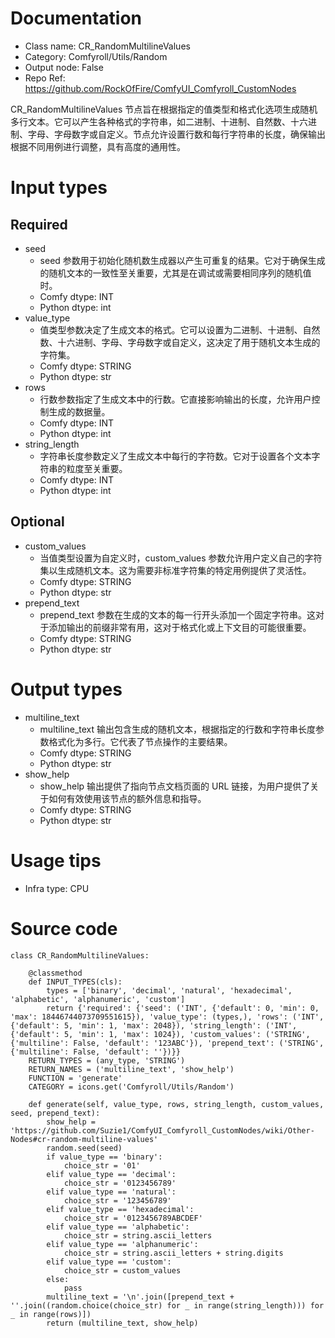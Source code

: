 # Documentation
- Class name: CR_RandomMultilineValues
- Category: Comfyroll/Utils/Random
- Output node: False
- Repo Ref: https://github.com/RockOfFire/ComfyUI_Comfyroll_CustomNodes

CR_RandomMultilineValues 节点旨在根据指定的值类型和格式化选项生成随机多行文本。它可以产生各种格式的字符串，如二进制、十进制、自然数、十六进制、字母、字母数字或自定义。节点允许设置行数和每行字符串的长度，确保输出根据不同用例进行调整，具有高度的通用性。

# Input types
## Required
- seed
    - seed 参数用于初始化随机数生成器以产生可重复的结果。它对于确保生成的随机文本的一致性至关重要，尤其是在调试或需要相同序列的随机值时。
    - Comfy dtype: INT
    - Python dtype: int
- value_type
    - 值类型参数决定了生成文本的格式。它可以设置为二进制、十进制、自然数、十六进制、字母、字母数字或自定义，这决定了用于随机文本生成的字符集。
    - Comfy dtype: STRING
    - Python dtype: str
- rows
    - 行数参数指定了生成文本中的行数。它直接影响输出的长度，允许用户控制生成的数据量。
    - Comfy dtype: INT
    - Python dtype: int
- string_length
    - 字符串长度参数定义了生成文本中每行的字符数。它对于设置各个文本字符串的粒度至关重要。
    - Comfy dtype: INT
    - Python dtype: int
## Optional
- custom_values
    - 当值类型设置为自定义时，custom_values 参数允许用户定义自己的字符集以生成随机文本。这为需要非标准字符集的特定用例提供了灵活性。
    - Comfy dtype: STRING
    - Python dtype: str
- prepend_text
    - prepend_text 参数在生成的文本的每一行开头添加一个固定字符串。这对于添加输出的前缀非常有用，这对于格式化或上下文目的可能很重要。
    - Comfy dtype: STRING
    - Python dtype: str

# Output types
- multiline_text
    - multiline_text 输出包含生成的随机文本，根据指定的行数和字符串长度参数格式化为多行。它代表了节点操作的主要结果。
    - Comfy dtype: STRING
    - Python dtype: str
- show_help
    - show_help 输出提供了指向节点文档页面的 URL 链接，为用户提供了关于如何有效使用该节点的额外信息和指导。
    - Comfy dtype: STRING
    - Python dtype: str

# Usage tips
- Infra type: CPU

# Source code
```
class CR_RandomMultilineValues:

    @classmethod
    def INPUT_TYPES(cls):
        types = ['binary', 'decimal', 'natural', 'hexadecimal', 'alphabetic', 'alphanumeric', 'custom']
        return {'required': {'seed': ('INT', {'default': 0, 'min': 0, 'max': 18446744073709551615}), 'value_type': (types,), 'rows': ('INT', {'default': 5, 'min': 1, 'max': 2048}), 'string_length': ('INT', {'default': 5, 'min': 1, 'max': 1024}), 'custom_values': ('STRING', {'multiline': False, 'default': '123ABC'}), 'prepend_text': ('STRING', {'multiline': False, 'default': ''})}}
    RETURN_TYPES = (any_type, 'STRING')
    RETURN_NAMES = ('multiline_text', 'show_help')
    FUNCTION = 'generate'
    CATEGORY = icons.get('Comfyroll/Utils/Random')

    def generate(self, value_type, rows, string_length, custom_values, seed, prepend_text):
        show_help = 'https://github.com/Suzie1/ComfyUI_Comfyroll_CustomNodes/wiki/Other-Nodes#cr-random-multiline-values'
        random.seed(seed)
        if value_type == 'binary':
            choice_str = '01'
        elif value_type == 'decimal':
            choice_str = '0123456789'
        elif value_type == 'natural':
            choice_str = '123456789'
        elif value_type == 'hexadecimal':
            choice_str = '0123456789ABCDEF'
        elif value_type == 'alphabetic':
            choice_str = string.ascii_letters
        elif value_type == 'alphanumeric':
            choice_str = string.ascii_letters + string.digits
        elif value_type == 'custom':
            choice_str = custom_values
        else:
            pass
        multiline_text = '\n'.join([prepend_text + ''.join((random.choice(choice_str) for _ in range(string_length))) for _ in range(rows)])
        return (multiline_text, show_help)
```